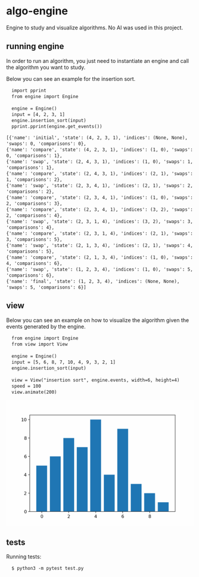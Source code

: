 # algo-engine
Engine to study and visualize algorithms. No AI was used in this project.

## running engine
In order to run an algorithm, you just need to instantiate an engine 
and call the algorithm you want to study.

Below you can see an example for the insertion sort.
  ```
    import pprint
    from engine import Engine

    engine = Engine()
    input = [4, 2, 3, 1]
    engine.insertion_sort(input)
    pprint.pprint(engine.get_events())
  ```
  ```
[{'name': 'initial', 'state': (4, 2, 3, 1), 'indices': (None, None), 'swaps': 0, 'comparisons': 0},
 {'name': 'compare', 'state': (4, 2, 3, 1), 'indices': (1, 0), 'swaps': 0, 'comparisons': 1},
 {'name': 'swap', 'state': (2, 4, 3, 1), 'indices': (1, 0), 'swaps': 1, 'comparisons': 1},
 {'name': 'compare', 'state': (2, 4, 3, 1), 'indices': (2, 1), 'swaps': 1, 'comparisons': 2},
 {'name': 'swap', 'state': (2, 3, 4, 1), 'indices': (2, 1), 'swaps': 2, 'comparisons': 2},
 {'name': 'compare', 'state': (2, 3, 4, 1), 'indices': (1, 0), 'swaps': 2, 'comparisons': 3},
 {'name': 'compare', 'state': (2, 3, 4, 1), 'indices': (3, 2), 'swaps': 2, 'comparisons': 4},
 {'name': 'swap', 'state': (2, 3, 1, 4), 'indices': (3, 2), 'swaps': 3, 'comparisons': 4},
 {'name': 'compare', 'state': (2, 3, 1, 4), 'indices': (2, 1), 'swaps': 3, 'comparisons': 5},
 {'name': 'swap', 'state': (2, 1, 3, 4), 'indices': (2, 1), 'swaps': 4, 'comparisons': 5},
 {'name': 'compare', 'state': (2, 1, 3, 4), 'indices': (1, 0), 'swaps': 4, 'comparisons': 6},
 {'name': 'swap', 'state': (1, 2, 3, 4), 'indices': (1, 0), 'swaps': 5, 'comparisons': 6},
 {'name': 'final', 'state': (1, 2, 3, 4), 'indices': (None, None), 'swaps': 5, 'comparisons': 6}]
  ```

## view
Below you can see an example on how to visualize the algorithm given the events generated by the engine.

```
  from engine import Engine
  from view import View

  engine = Engine()
  input = [5, 6, 8, 7, 10, 4, 9, 3, 2, 1]
  engine.insertion_sort(input)

  view = View("insertion sort", engine.events, width=6, height=4)
  speed = 100
  view.animate(200)
 ```
  ![insertion sort animation example](https://github.com/cathoderay/algo-engine/blob/main/media/insertion_sort_example.gif)


## tests
 Running tests:
   ```
     $ python3 -m pytest test.py
   ```
